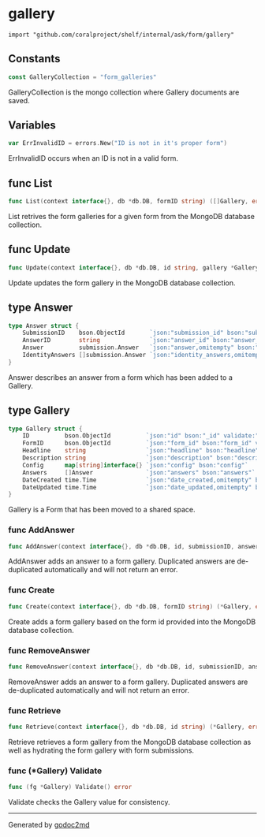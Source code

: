 
# gallery
    import "github.com/coralproject/shelf/internal/ask/form/gallery"




## Constants
``` go
const GalleryCollection = "form_galleries"
```
GalleryCollection is the mongo collection where Gallery documents are
saved.


## Variables
``` go
var ErrInvalidID = errors.New("ID is not in it's proper form")
```
ErrInvalidID occurs when an ID is not in a valid form.


## func List
``` go
func List(context interface{}, db *db.DB, formID string) ([]Gallery, error)
```
List retrives the form galleries for a given form from the MongoDB database
collection.


## func Update
``` go
func Update(context interface{}, db *db.DB, id string, gallery *Gallery) error
```
Update updates the form gallery in the MongoDB database
collection.



## type Answer
``` go
type Answer struct {
    SubmissionID    bson.ObjectId       `json:"submission_id" bson:"submission_id" validate:"required"`
    AnswerID        string              `json:"answer_id" bson:"answer_id" validate:"required,len=24"`
    Answer          submission.Answer   `json:"answer,omitempty" bson:"-"`
    IdentityAnswers []submission.Answer `json:"identity_answers,omitempty" bson:"-"`
}
```
Answer describes an answer from a form which has been added to a
Gallery.











## type Gallery
``` go
type Gallery struct {
    ID          bson.ObjectId          `json:"id" bson:"_id" validate:"required"`
    FormID      bson.ObjectId          `json:"form_id" bson:"form_id" validate:"required"`
    Headline    string                 `json:"headline" bson:"headline"`
    Description string                 `json:"description" bson:"description"`
    Config      map[string]interface{} `json:"config" bson:"config"`
    Answers     []Answer               `json:"answers" bson:"answers"`
    DateCreated time.Time              `json:"date_created,omitempty" bson:"date_created,omitempty"`
    DateUpdated time.Time              `json:"date_updated,omitempty" bson:"date_updated,omitempty"`
}
```
Gallery is a Form that has been moved to a shared space.









### func AddAnswer
``` go
func AddAnswer(context interface{}, db *db.DB, id, submissionID, answerID string) (*Gallery, error)
```
AddAnswer adds an answer to a form gallery. Duplicated answers
are de-duplicated automatically and will not return an error.


### func Create
``` go
func Create(context interface{}, db *db.DB, formID string) (*Gallery, error)
```
Create adds a form gallery based on the form id provided into the
MongoDB database collection.


### func RemoveAnswer
``` go
func RemoveAnswer(context interface{}, db *db.DB, id, submissionID, answerID string) (*Gallery, error)
```
RemoveAnswer adds an answer to a form gallery. Duplicated answers
are de-duplicated automatically and will not return an error.


### func Retrieve
``` go
func Retrieve(context interface{}, db *db.DB, id string) (*Gallery, error)
```
Retrieve retrieves a form gallery from the MongoDB database
collection as well as hydrating the form gallery with form submissions.




### func (\*Gallery) Validate
``` go
func (fg *Gallery) Validate() error
```
Validate checks the Gallery value for consistency.









- - -
Generated by [godoc2md](http://godoc.org/github.com/davecheney/godoc2md)